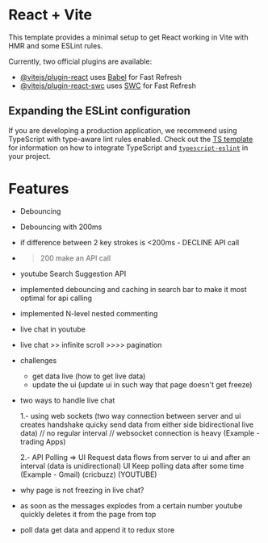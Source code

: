 # React + Vite

This template provides a minimal setup to get React working in Vite with HMR and some ESLint rules.

Currently, two official plugins are available:

- [@vitejs/plugin-react](https://github.com/vitejs/vite-plugin-react/blob/main/packages/plugin-react) uses [Babel](https://babeljs.io/) for Fast Refresh
- [@vitejs/plugin-react-swc](https://github.com/vitejs/vite-plugin-react/blob/main/packages/plugin-react-swc) uses [SWC](https://swc.rs/) for Fast Refresh

## Expanding the ESLint configuration

If you are developing a production application, we recommend using TypeScript with type-aware lint rules enabled. Check out the [TS template](https://github.com/vitejs/vite/tree/main/packages/create-vite/template-react-ts) for information on how to integrate TypeScript and [`typescript-eslint`](https://typescript-eslint.io) in your project.


# Features
- Debouncing
- Debouncing with 200ms
- if difference between 2 key strokes is <200ms - DECLINE API call
- >200 make an API call 
- youtube Search Suggestion API
- implemented debouncing and caching in search bar to make it most optimal for api calling
- implemented N-level nested commenting
- live chat in youtube
- live chat >> infinite scroll >>>> pagination
- challenges
  - get data live  (how to get live data)
  - update the ui (update ui in such way that page doesn't get freeze)
- two ways to handle live chat 

     1.- using web sockets (two way connection between server and ui creates handshake quicky send data from either side   bidirectional live data) // no regular interval // websocket connection is heavy (Example - trading Apps)

     2.- API Polling => UI Request data flows from server to ui and after an interval (data is unidirectional)
                        UI Keep polling data after some time (Example - Gmail) (cricbuzz) (YOUTUBE)

- why page is not freezing in live chat?
- as soon as the messages explodes from a certain number youtube quickly deletes it from the page from top

- poll data get data and append it to redux store